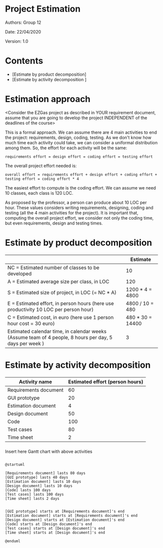 # Project Estimation

Authors: Group 12

Date: 22/04/2020

Version: 1.0

# Contents

- [Estimate by product decomposition]
- [Estimate by activity decomposition ]

# Estimation approach

<Consider the EZGas  project as described in YOUR requirement document, assume that you are going to develop the project INDEPENDENT of the deadlines of the course>

This is a formal approach. We can assume there are 4 main activities to end the project: requirements, design, coding, testing.
As we don't know how much time each activity could take, we can consider a uniformal distribution among them. So, the effort for each activity will be the same:

```
requirements effort = design effort = coding effort = testing effort
```

The overall project effort needed is:

```
overall effort = requirements effort + design effort + coding effort + testing effort = coding effort * 4
```

The easiest effort to compute is the coding effort. We can assume we need 10 classes, each class is 120 LOC.

As proposed by the professor, a person can produce about 10 LOC per hour. These values considers writing requirements, designing, coding and testing (all the 4 main activities for the project). It is important that, computing the overall project effort, we consider not only the coding time, but even requirements, design and testing times.

# Estimate by product decomposition

###

|             | Estimate                        |
| ----------- | ------------------------------- |
| NC =  Estimated number of classes to be developed   | 10 |
| A = Estimated average size per class, in LOC        | 120 |
| S = Estimated size of project, in LOC (= NC * A) | 1200 * 4 = 4800 |
| E = Estimated effort, in person hours (here use productivity 10 LOC per person hour)  | 4800 / 10 = 480 |
| C = Estimated cost, in euro (here use 1 person hour cost = 30 euro) | 480 * 30 = 14400 |
| Estimated calendar time, in calendar weeks (Assume team of 4 people, 8 hours per day, 5 days per week ) | 3 |


# Estimate by activity decomposition



###

|         Activity name    | Estimated effort (person hours)   |
| ----------- | ------------------------------- |
| Requirements document | 60 |
| GUI prototype | 20 |
| Estimation document | 4 |
| Design document | 50 |
| Code | 100 |
| Test cases | 80 |
| Time sheet | 2 |

###
Insert here Gantt chart with above activities

```plantuml

@startuml

[Requirements document] lasts 80 days
[GUI prototype] lasts 40 days
[Estimation document] lasts 10 days
[Design document] lasts 10 days
[Code] lasts 100 days
[Test cases] lasts 100 days
[Time sheet] lasts 2 days


[GUI prototype] starts at [Requirements document]'s end
[Estimation document] starts at [Requirements document]'s end
[Design document] starts at [Estimation document]'s end
[Code] starts at [Design document]'s end
[Test cases] starts at [Design document]'s end
[Time sheet] starts at [Design document]'s end

@enduml

```

